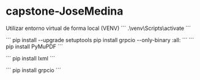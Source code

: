 # capstone-JoseMedina

Utilizar entorno virtual de forma local (VENV)
´´´
.\venv\Scripts\activate
´´´

´´´
pip install --upgrade setuptools
pip install grpcio --only-binary :all:
´´´
´´´
pip install PyMuPDF
´´´

´´´
pip install lxml
´´´

´´´
pip install grpcio
´´´